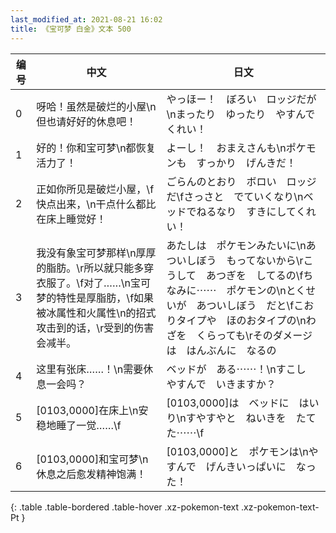 ```yaml
---
last_modified_at: 2021-08-21 16:02
title: 《宝可梦 白金》文本 500
---
```

| 编号 | 中文 | 日文 |
| ---- | ---- | ---- |
| 0 | 呀哈！虽然是破烂的小屋\n但也请好好的休息吧！ | やっほー！　ぼろい　ロッジだが\nまったり　ゆったり　やすんでくれい！ |
| 1 | 好的！你和宝可梦\n都恢复活力了！ | よーし！　おまえさんも\nポケモンも　すっかり　げんきだ！ |
| 2 | 正如你所见是破烂小屋，\f快点出来，\n干点什么都比在床上睡觉好！ | ごらんのとおり　ボロい　ロッジだ\fさっさと　でていくなり\nベッドでねるなり　すきにしてくれい！ |
| 3 | 我没有象宝可梦那样\n厚厚的脂肪。\r所以就只能多穿衣服了。\f对了……\n宝可梦的特性是厚脂肪，\f如果被冰属性和火属性\n的招式攻击到的话，\r受到的伤害会减半。 | あたしは　ポケモンみたいに\nあついしぼう　もってないから\rこうして　あつぎを　してるの\fちなみに⋯⋯　ポケモンの\nとくせいが　あついしぼう　だと\fこおりタイプや　ほのおタイプの\nわざを　くらっても\rそのダメージは　はんぶんに　なるの |
| 4 | 这里有张床……！\n需要休息一会吗？ | ベッドが　ある⋯⋯！\nすこし　やすんで　いきますか？ |
| 5 | [0103,0000]在床上\n安稳地睡了一觉……\f | [0103,0000]は　ベッドに　はいり\nすやすやと　ねいきを　たてた⋯⋯\f |
| 6 | [0103,0000]和宝可梦\n休息之后愈发精神饱满！ | [0103,0000]と　ポケモンは\nやすんで　げんきいっぱいに　なった！ |
{: .table .table-bordered .table-hover .xz-pokemon-text .xz-pokemon-text-Pt }